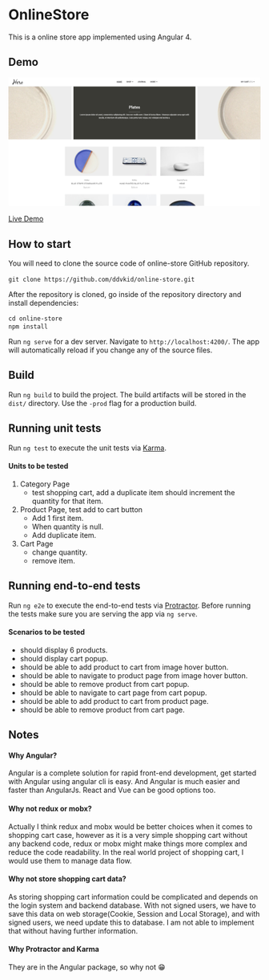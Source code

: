 # OnlineStore

This is a online store app implemented using Angular 4.

## Demo

<a target="_blank" href="https://ddvkid.github.io/ng-dashboard"><img src="./screenshot.png" width="600" alt="Sky Blue"/></a>

<a target="_blank" href="https://ddvkid.github.io/ng-dashboard">Live Demo</a>

## How to start

You will need to clone the source code of online-store GitHub repository.

`git clone https://github.com/ddvkid/online-store.git`

After the repository is cloned, go inside of the repository directory and install dependencies:

```
cd online-store
npm install
```
Run `ng serve` for a dev server. Navigate to `http://localhost:4200/`. The app will automatically reload if you change any of the source files.

## Build

Run `ng build` to build the project. The build artifacts will be stored in the `dist/` directory. Use the `-prod` flag for a production build.

## Running unit tests

Run `ng test` to execute the unit tests via [Karma](https://karma-runner.github.io).
#### Units to be tested
1. Category Page
    * test shopping cart, add a duplicate item should increment the quantity for that item.
2. Product Page, test add to cart button
    * Add 1 first item.
    * When quantity is null.
    * Add duplicate item.
3. Cart Page
    * change quantity.
    * remove item.
## Running end-to-end tests

Run `ng e2e` to execute the end-to-end tests via [Protractor](http://www.protractortest.org/).
Before running the tests make sure you are serving the app via `ng serve`.
#### Scenarios to be tested
* should display 6 products.
* should display cart popup.
* should be able to add product to cart from image hover button.
* should be able to navigate to product page from image hover button.
* should be able to remove product from cart popup.
* should be able to navigate to cart page from cart popup.
* should be able to add product to cart from product page.
* should be able to remove product from cart page.

## Notes
#### Why Angular?
Angular is a complete solution for rapid front-end development, get started with Angular using angular cli is easy. And Angular is much easier and faster than AngularJs.
React and Vue can be good options too.
#### Why not redux or mobx?
Actually I think redux and mobx would be better choices when it comes to shopping cart case, however as it is a very simple shopping cart without any backend code, 
redux or mobx might make things more complex and reduce the code readability. In the real world project of shopping cart, I would use them to manage data flow.
#### Why not store shopping cart data?
As storing shopping cart information could be complicated and depends on the login system and backend database.
With not signed users, we have to save this data on web storage(Cookie, Session and Local Storage), and with signed users, we need update this
to database. I am not able to implement that without having further information.
#### Why Protractor and Karma
They are in the Angular package, so why not :grin:
